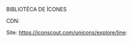 BIBLIOTÉCA DE ÍCONES

CDN: <link rel="stylesheet" href="https://unicons.iconscout.com/release/v2.1.6/css/unicons.css">

Site: https://iconscout.com/unicons/explore/line:
